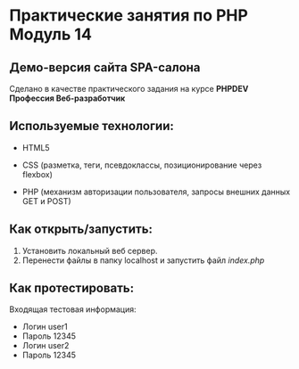 # Практические занятия по PHP Модуль 14
## Демо-версия сайта SPA-салона 

Сделано в качестве практического задания на курсе **PHPDEV Профессия Веб-разработчик**

## Используемые технологии:

* HTML5

* CSS (разметка, теги, псевдоклассы, позиционирование через flexbox)

* PHP (механизм авторизации пользователя, запросы внешних данных GET и POST)

## Как открыть/запустить:
1. Установить локальный веб сервер. 
2. Перенести файлы в папку localhost и запустить файл *index.php*

## Как протестировать:
Входящая тестовая информация:
* Логин user1
* Пароль 12345
* Логин user2
* Пароль 12345
